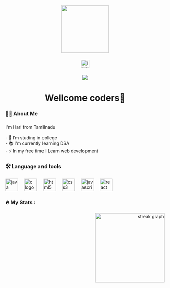 <div align="center">
  <img height="150" src="https://www.linkedin.com/in/hari-haran-10sep2004/"  />

</div>

###

<div align="center">
  <img src="https://img.shields.io/static/v1?message=LinkedIn&logo=linkedin&label=&color=0077B5&logoColor=white&labelColor=&style=for-the-badge" height="25" alt="linkedin logo"  />
  
</div>

###

<div align="center">
  <img src="https://visitor-badge.laobi.icu/badge?page_id=hariharan1009.hariharan1009&"  />
</div>

###

<h1 align="center">Wellcome coders👋</h1>

###

<h3 align="left">👩‍💻  About Me</h3>

###

<p align="left">I'm Hari from Tamilnadu<br><br>- 🔭 I’m studing in college<br>- 📚 I'm currently learning DSA<br>- ⚡ In my free time I Learn web development</p>

###

<h3 align="left">🛠 Language and tools</h3>

###

<div align="left">
  <img src="https://skillicons.dev/icons?i=java" height="40" alt="java logo"  />
  <img width="12" />
  <img src="https://cdn.jsdelivr.net/gh/devicons/devicon/icons/c/c-original.svg" height="40" alt="c logo"  />
  <img width="12" />
  <img src="https://cdn.jsdelivr.net/gh/devicons/devicon/icons/html5/html5-original.svg" height="40" alt="html5 logo"  />
  <img width="12" />
  <img src="https://cdn.jsdelivr.net/gh/devicons/devicon/icons/css3/css3-original.svg" height="40" alt="css3 logo"  />
  <img width="12" />
  <img src="https://cdn.jsdelivr.net/gh/devicons/devicon/icons/javascript/javascript-original.svg" height="40" alt="javascript logo"  />
  <img width="12" />
  <img src="https://cdn.jsdelivr.net/gh/devicons/devicon/icons/react/react-original.svg" height="40" alt="react logo"  />
</div>

###

<h3 align="left">🔥   My Stats :</h3>

###

<div align="right">
  <img src="https://streak-stats.demolab.com?user=hariharan1009&locale=en&mode=daily&theme=dark&hide_border=false&border_radius=5&order=3" height="220" alt="streak graph"  />
</div>

###

